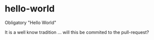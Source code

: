 # hello-world
Obligatory "Hello World"

It is a well know tradition ... will this be commited to the pull-request?
